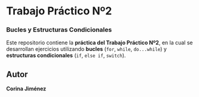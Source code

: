 # Trabajo Práctico Nº2  
### Bucles y Estructuras Condicionales  

Este repositorio contiene la **práctica del Trabajo Práctico Nº2**, en la cual se desarrollan ejercicios utilizando **bucles** (`for`, `while`, `do...while`) y **estructuras condicionales** (`if`, `else if`, `switch`).  

## Autor
**Corina Jiménez**  
